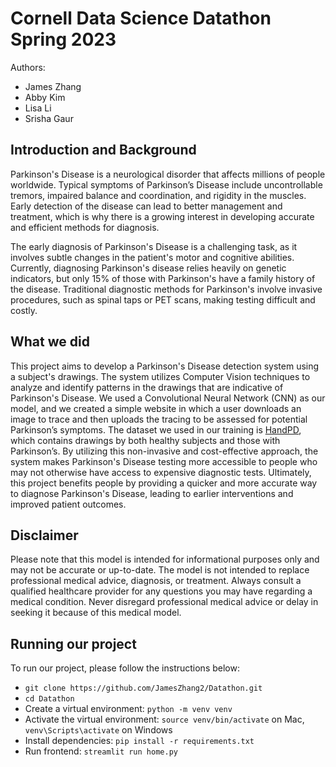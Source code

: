 # Cornell Data Science Datathon Spring 2023

Authors:

- James Zhang
- Abby Kim
- Lisa Li
- Srisha Gaur

## Introduction and Background

Parkinson's Disease is a neurological disorder that affects millions of people worldwide. Typical symptoms of Parkinson’s Disease include uncontrollable tremors, impaired balance and coordination, and rigidity in the muscles. Early detection of the disease can lead to better management and treatment, which is why there is a growing interest in developing accurate and efficient methods for diagnosis.

The early diagnosis of Parkinson's Disease is a challenging task, as it involves subtle changes in the patient's motor and cognitive abilities. Currently, diagnosing Parkinson's disease relies heavily on genetic indicators, but only 15% of those with Parkinson's have a family history of the disease. Traditional diagnostic methods for Parkinson's involve invasive procedures, such as spinal taps or PET scans, making testing difficult and costly.

## What we did

This project aims to develop a Parkinson's Disease detection system using a subject's drawings. The system utilizes Computer Vision techniques to analyze and identify patterns in the drawings that are indicative of Parkinson's Disease. We used a Convolutional Neural Network (CNN) as our model, and we created a simple website in which a user downloads an image to trace and then uploads the tracing to be assessed for potential Parkinson’s symptoms. The dataset we used in our training is [HandPD](https://wwwp.fc.unesp.br/~papa/pub/datasets/Handpd/), which contains drawings by both healthy subjects and those with Parkinson’s. By utilizing this non-invasive and cost-effective approach, the system makes Parkinson's Disease testing more accessible to people who may not otherwise have access to expensive diagnostic tests. Ultimately, this project benefits people by providing a quicker and more accurate way to diagnose Parkinson's Disease, leading to earlier interventions and improved patient outcomes.

## Disclaimer

Please note that this model is intended for informational purposes only and may not be accurate or up-to-date. The model is not intended to replace professional medical advice, diagnosis, or treatment. Always consult a qualified healthcare provider for any questions you may have regarding a medical condition. Never disregard professional medical advice or delay in seeking it because of this medical model.

## Running our project

To run our project, please follow the instructions below:

- `git clone https://github.com/JamesZhang2/Datathon.git`
- `cd Datathon`
- Create a virtual environment: `python -m venv venv`
- Activate the virtual environment: `source venv/bin/activate` on Mac, `venv\Scripts\activate` on Windows
- Install dependencies: `pip install -r requirements.txt`
- Run frontend: `streamlit run home.py`
